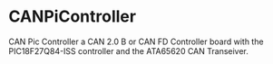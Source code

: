 # CANPiController

CAN Pic Controller a CAN 2.0 B or CAN FD Controller board with the PIC18F27Q84-ISS controller and the ATA65620 CAN Transeiver.
